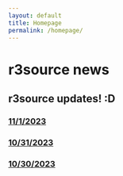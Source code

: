 ```yaml
---
layout: default
title: Homepage
permalink: /homepage/
---
```

# r3source news

## r3source updates! :D
### [11/1/2023](../docs/_posts/2023-11-1-general-update.md)
### [10/31/2023](../docs/_posts/2023-10-31-the-2nd-day.md)
### [10/30/2023](../docs/_posts/2023-10-30-the-beginnings.md)
